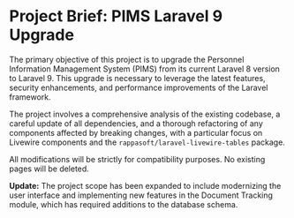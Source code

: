 # Project Brief: PIMS Laravel 9 Upgrade

The primary objective of this project is to upgrade the Personnel Information Management System (PIMS) from its current Laravel 8 version to Laravel 9. This upgrade is necessary to leverage the latest features, security enhancements, and performance improvements of the Laravel framework.

The project involves a comprehensive analysis of the existing codebase, a careful update of all dependencies, and a thorough refactoring of any components affected by breaking changes, with a particular focus on Livewire components and the `rappasoft/laravel-livewire-tables` package.

All modifications will be strictly for compatibility purposes. No existing pages will be deleted.

**Update:** The project scope has been expanded to include modernizing the user interface and implementing new features in the Document Tracking module, which has required additions to the database schema.
